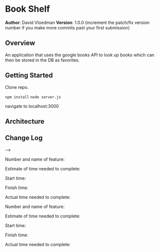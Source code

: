 # Book Shelf

**Author**: David Vloedman
**Version**: 1.0.0 (increment the patch/fix version number if you make more commits past your first submission)

## Overview
An application that uses the google books API to look up books which can then be stored in the DB as favorites.

## Getting Started
Clone repo.

`npm install`
`node server.js`

navigate to localhost:3000


## Architecture
<!-- Provide a detailed description of the application design. What technologies (languages, libraries, etc) you're using, and any other relevant design information. -->

## Change Log
<!-- Use this area to document the iterative changes made to your application as each feature is successfully implemented. Use time stamps. Here's an examples:

01-01-2001 4:59pm - Application now has a fully-functional express server, with GET and POST routes for the book resource.

## Credits and Collaborations
<!-- Give credit (and a link) to other people or resources that helped you build this application. -->
-->

Number and name of feature:

Estimate of time needed to complete: 

Start time: 

Finish time: 

Actual time needed to complete: 



Number and name of feature:

Estimate of time needed to complete: 

Start time: 

Finish time: 

Actual time needed to complete: 